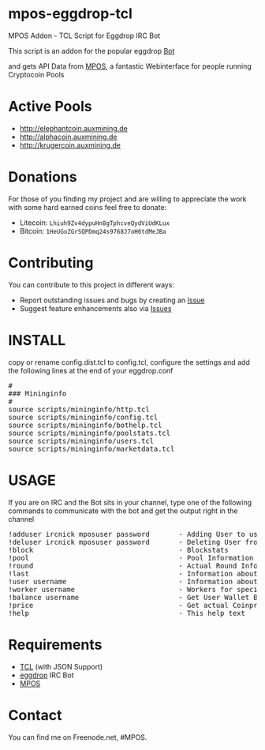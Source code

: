 mpos-eggdrop-tcl
================

MPOS Addon - TCL Script for Eggdrop IRC Bot

This script is an addon for the popular eggdrop <a href="http://www.eggheads.org" target="_blank">Bot</a>

and gets API Data from <a href="https://github.com/TheSerapher/php-mpos" target="_blank">MPOS</a>, 
a fantastic Webinterface for people running Cryptocoin Pools

Active Pools
================

* http://elephantcoin.auxmining.de
* http://alphacoin.auxmining.de
* http://krugercoin.auxmining.de

Donations
================

For those of you finding my project and are willing to appreciate the work
with some hard earned coins feel free to donate:

* Litecoin:    `Lhiuh9Zv4dypuHn8gTphcveQydViUdKLux`
* Bitcoin:     `1HeUGoZGrSQPDmq24s9768J7oH6tdMeJBa`

Contributing
================

You can contribute to this project in different ways:

* Report outstanding issues and bugs by creating an [Issue][1]
* Suggest feature enhancements also via [Issues][1]

INSTALL
================

copy or rename config.dist.tcl to config.tcl, configure the settings and add the following
lines at the end of your eggdrop.conf

<pre>
#
### Mininginfo
#
source scripts/mininginfo/http.tcl
source scripts/mininginfo/config.tcl
source scripts/mininginfo/bothelp.tcl
source scripts/mininginfo/poolstats.tcl
source scripts/mininginfo/users.tcl
source scripts/mininginfo/marketdata.tcl
</pre>

USAGE
================

If you are on IRC and the Bot sits in your channel, type one of the following commands to
communicate with the bot and get the output right in the channel

<pre>
!adduser ircnick mposuser password       - Adding User to userfile"
!deluser ircnick mposuser password       - Deleting User from userfile"
!block                                   - Blockstats
!pool                                    - Pool Information
!round                                   - Actual Round Information
!last                                    - Information about last found Block
!user username                           - Information about a specific User
!worker username                         - Workers for specific User
!balance username                        - Get User Wallet Balance
!price                                   - Get actual Coinprice
!help                                    - This help text
</pre>

Requirements 
================

 - <a href="http://www.tcl.tk" target="_blank">TCL</a> (with JSON Support)
 - <a href="http://www.eggheads.org" target="_blank">eggdrop</a> IRC Bot
 - <a href="https://github.com/TheSerapher/php-mpos" target="_blank">MPOS</a>


Contact
================

You can find me on Freenode.net, #MPOS.

[1]: https://github.com/iAmShorty/mpos-eggdrop-tcl/issues "Issue"
